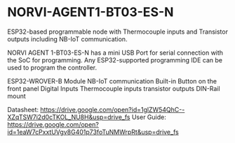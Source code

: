 # NORVI-AGENT1-BT03-ES-N
 ESP32-based programmable node with Thermocouple inputs and Transistor outputs including NB-IoT communication.

NORVI AGENT 1-BT03-ES-N has a mini USB Port for serial connection with the SoC for programming. 
Any ESP32-supported programming IDE can be used to program the controller.

ESP32-WROVER-B Module
NB-IoT communication
Built-in Button on the front panel
Digital Inputs
Thermocouple inputs
transistor outputs
DIN-Rail mount

Datasheet:   https://drive.google.com/open?id=1glZW54QhC--XZqTSW7i2d0cTKOL_NU8H&usp=drive_fs
User Guide:  https://drive.google.com/open?id=1eaW7cPxxtUVgv8G401p73foTuNMWrpRt&usp=drive_fs
